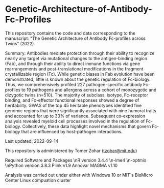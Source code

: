 # Genetic-Architecture-of-Antibody-Fc-Profiles
This repository contains the code and data corresponding to the manuscript: "The Genetic Architecture of Antibody Fc-profiles across Twins" (2022).

Summary: Antibodies mediate protection through their ability to recognize nearly any target via mutational changes to the antigen-binding region (Fab), and through their ability to direct immune functions via gene rearrangements and post-translational modifications in the fragment crystallizable region (Fc). While genetic biases in Fab evolution have been demonstrated, little is known about the genetic regulation of Fc-biology. Thus, we comprehensively profiled 227 pathogen-specific antibody Fc-profiles to 19 pathogens and allergens across a cohort of monozygotic and dizygotic twins (n=510). The majority of subclass, isotype, Fc-receptor binding, and Fc-effector functional responses showed a degree of heritability. GWAS of the top 45 heritable phenotypes identified five genomic regions that were significantly associated with nine humoral traits and accounted for up to 33% of variance. Subsequent co-expression analysis revealed myeloid cell processes involved in the regulation of Fc-biology. Collectively, these data highlight novel mechanisms that govern Fc-biology that are influenced by host-pathogen interactions.

Last updated: 2022-09-14

This repository is administered by Tomer Zohar (tzohar@mit.edu)

Required Software and Packages
\nR version 3.4.4
\n-lme4
\n-optmix
\nPython version 3.8.3
Plink v1.9
Annovar
MAGMA v1.10

Analysis was carried out under either with Windows 10 or MIT's BioMicro Center Linux compuation cluster
